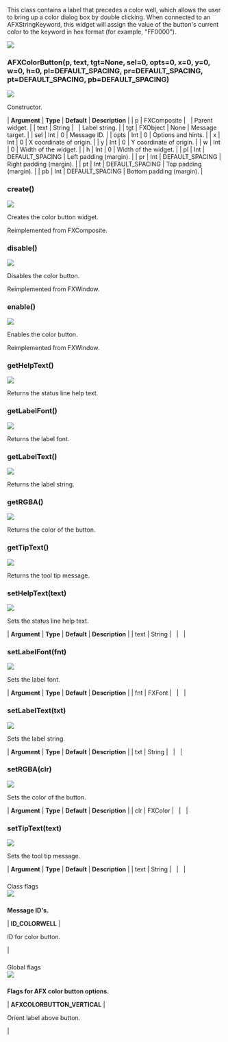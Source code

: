 This class contains a label that precedes a color well, which allows the user to bring up a color dialog box by double clicking. When connected to an AFXStringKeyword, this widget will assign the value of the button's current color to the keyword in hex format (for example, "FF0000").

![](https://help.3ds.com/2023/English/DSSIMULIA_Established/SIMACAERefImages/gui-afxcolorbutton.png)

### AFXColorButton(p, text, tgt=None, sel=0, opts=0, x=0, y=0, w=0, h=0, pl=DEFAULT\_SPACING, pr=DEFAULT\_SPACING, pt=DEFAULT\_SPACING, pb=DEFAULT\_SPACING)  
![](https://help.3ds.com/2023/English/DSSIMULIA_Established/IconsReference/butix_top_wline.png)

Constructor.

| **Argument** | **Type** | **Default** | **Description** |
| p | FXComposite |   | Parent widget. |
| text | String |   | Label string. |
| tgt | FXObject | None | Message target. |
| sel | Int | 0 | Message ID. |
| opts | Int | 0 | Options and hints. |
| x | Int | 0 | X coordinate of origin. |
| y | Int | 0 | Y coordinate of origin. |
| w | Int | 0 | Width of the widget. |
| h | Int | 0 | Width of the widget. |
| pl | Int | DEFAULT_SPACING | Left padding (margin). |
| pr | Int | DEFAULT_SPACING | Right padding (margin). |
| pt | Int | DEFAULT_SPACING | Top padding (margin). |
| pb | Int | DEFAULT_SPACING | Bottom padding (margin). |

### create()  
![](https://help.3ds.com/2023/English/DSSIMULIA_Established/IconsReference/butix_top_wline.png)

Creates the color button widget.

Reimplemented from FXComposite.

### disable()  
![](https://help.3ds.com/2023/English/DSSIMULIA_Established/IconsReference/butix_top_wline.png)

Disables the color button.

Reimplemented from FXWindow.

### enable()  
![](https://help.3ds.com/2023/English/DSSIMULIA_Established/IconsReference/butix_top_wline.png)

Enables the color button.

Reimplemented from FXWindow.

### getHelpText()  
![](https://help.3ds.com/2023/English/DSSIMULIA_Established/IconsReference/butix_top_wline.png)

Returns the status line help text.

### getLabelFont()  
![](https://help.3ds.com/2023/English/DSSIMULIA_Established/IconsReference/butix_top_wline.png)

Returns the label font.

### getLabelText()  
![](https://help.3ds.com/2023/English/DSSIMULIA_Established/IconsReference/butix_top_wline.png)

Returns the label string.

### getRGBA()  
![](https://help.3ds.com/2023/English/DSSIMULIA_Established/IconsReference/butix_top_wline.png)

Returns the color of the button.

### getTipText()  
![](https://help.3ds.com/2023/English/DSSIMULIA_Established/IconsReference/butix_top_wline.png)

Returns the tool tip message.

### setHelpText(text)  
![](https://help.3ds.com/2023/English/DSSIMULIA_Established/IconsReference/butix_top_wline.png)

Sets the status line help text.

| **Argument** | **Type** | **Default** | **Description** |
| text | String |   |   |

### setLabelFont(fnt)  
![](https://help.3ds.com/2023/English/DSSIMULIA_Established/IconsReference/butix_top_wline.png)

Sets the label font.

| **Argument** | **Type** | **Default** | **Description** |
| fnt | FXFont |   |   |

### setLabelText(txt)  
![](https://help.3ds.com/2023/English/DSSIMULIA_Established/IconsReference/butix_top_wline.png)

Sets the label string.

| **Argument** | **Type** | **Default** | **Description** |
| txt | String |   |   |

### setRGBA(clr)  
![](https://help.3ds.com/2023/English/DSSIMULIA_Established/IconsReference/butix_top_wline.png)

Sets the color of the button.

| **Argument** | **Type** | **Default** | **Description** |
| clr | FXColor |   |   |

### setTipText(text)  
![](https://help.3ds.com/2023/English/DSSIMULIA_Established/IconsReference/butix_top_wline.png)

Sets the tool tip message.

| **Argument** | **Type** | **Default** | **Description** |
| text | String |   |   |

###   
Class flags  
![](https://help.3ds.com/2023/English/DSSIMULIA_Established/IconsReference/butix_top_wline.png)

### 

**Message ID's.**

| **ID_COLORWELL** | 

ID for color button.

 |

###   
Global flags  
![](https://help.3ds.com/2023/English/DSSIMULIA_Established/IconsReference/butix_top_wline.png)

### 

**Flags for AFX color button options.**

| **AFXCOLORBUTTON_VERTICAL** | 

Orient label above button.

 |